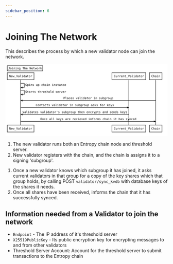 ```yaml
---
sidebar_position: 6
---
```


# Joining The Network

This describes the process by which a new validator node can join the network.

![Joining The Network Flow](/sequenceDiagrams/joiningTheNetwork.svg)

1. The new validator runs both an Entropy chain node and threshold server.
1. New validator registers with the chain, and the chain is assigns it to a signing 'subgroup'.
<!-- // JA a mix of substrate stuff then the extra stuff below see https://wiki.polkadot.network/docs/maintain-guides-how-to-validate-polkadot#:~:text=You%20can%20go%20to%20the,will%20become%20an%20active%20validator. -->
1. Once a new validator knows which subgroup it has joined, it asks current validators in that group for a copy of the key shares which that group holds, by calling POST `validator/sync_kvdb` with database keys of the shares it needs.
1. Once all shares have been received, informs the chain that it has successfully synced. 

## Information needed from a Validator to join the network

- `Endpoint` -  The IP address of it's threshold server
- `X25519PublicKey` - Its public encryption key for encrypting messages to and from other validators
- Threshold Server Account: Account for the threshold server to submit transactions to the Entropy chain
